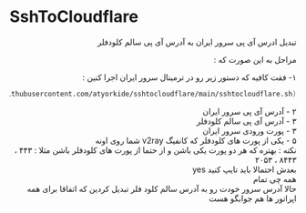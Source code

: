 
# SshToCloudflare
<div dir=auto>

تبدیل ادرس آی پی سرور ایران به آدرس آی پی سالم کلودفلر        
        
مراحل به این صورت که :                    
              

۱-  فقت کافیه که دستور زیر رو در ترمینال سرور ایران اجرا کنین :                        

```bash
bash <(curl -Ls https://raw.githubusercontent.com/atyorkide/sshtocloudflare/main/sshtocloudflare.sh)
```	

۲ -  آدرس آی پی سرور ایران        
۳ -  آدرس آی پی سالم کلودفلر        
۳ -  پورت ورودی سرور ایران         
۵ -  یکی از پورت های کلودفلر که کانفیگ v2ray شما روی اونه        
نکته : بهتره که هر دو پورت یکی باشن و از حتما از پورت های کلودفلر باشن مثلا : ۴۴۳ ، ۸۴۴۳ ، ۲۰۵۳        
بعدش احتمالا باید تایپ کنید yes        
همه چی تمام                 
حالا آدرس سرور خودت رو به آدرس سالم کلود فلر تبدیل کردین که اتفاقا برای همه اپراتور ها هم جوابگو هست  

</div>
